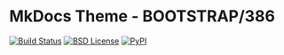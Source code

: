 # MkDocs Theme - BOOTSTRAP/386 

[![Build Status](https://travis-ci.org/lramage94/mkdocs-bootstrap386.svg?branch=master)](https://travis-ci.org/lramage94/mkdocs-bootstrap386)
[![BSD License][bsdlicense-button]][bsdlicense]
[![PyPI][pypi-image]][pypi-link]

[bsdlicense-button]: http://img.shields.io/badge/license-BSD-yellow.svg
[bsdlicense]: http://opensource.org/licenses/BSD-2-Clause
[pypi-image]: https://img.shields.io/pypi/v/mkdocs-bootstrap386.svg
[pypi-link]: https://pypi.python.org/pypi/mkdocs-bootstrap386
